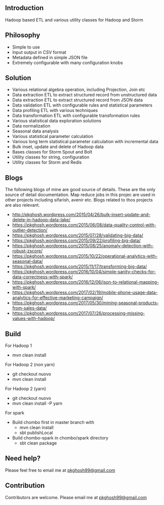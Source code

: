 ## Introduction
Hadoop based ETL and various utility classes for Hadoop and Storm

## Philosophy
* Simple to use
* Input output in CSV format
* Metadata defined in simple JSON file
* Extremely configurable with many configuration knobs

## Solution
* Various relational algebra operation, including Projection, Join etc
* Data extraction ETL to extract structured record from unstructured data
* Data extraction ETL to extract structured record from JSON data
* Data validation ETL with configurable rules and statistical parameters 
* Data profiling ETL with various techniques
* Data transformation ETL with configurable transformation rules
* Various statistical data exploration solutions
* Data normalization
* Seasonal data analysis
* Various statistical parameter  calculation 
* Various long term statistical parameter calculation with incremental data  
* Bulk inset, update and delete of Hadoop data
* Bases classes for Storm Spout and Bolt
* Utility classes for string, configuration
* Utility classes for Storm and Redis

## Blogs
The following blogs of mine are good source of details. These are the only source
of detail documentation. Map reduce jobs in this projec are used in other projects
including sifarish, avenir etc. Blogs related to thos projects are also relevant.

* http://pkghosh.wordpress.com/2015/04/26/bulk-insert-update-and-delete-in-hadoop-data-lake/
* https://pkghosh.wordpress.com/2015/06/08/data-quality-control-with-outlier-detection/
* https://pkghosh.wordpress.com/2015/07/28/validating-big-data/
* https://pkghosh.wordpress.com/2015/09/22/profiling-big-data/
* https://pkghosh.wordpress.com/2015/08/25/anomaly-detection-with-robust-zscore/
* https://pkghosh.wordpress.com/2015/10/22/operational-analytics-with-seasonal-data/
* https://pkghosh.wordpress.com/2015/11/17/transforming-big-data/
* https://pkghosh.wordpress.com/2016/10/04/simple-sanity-checks-for-data-correctness-with-spark/
* https://pkghosh.wordpress.com/2016/12/06/json-to-relational-mapping-with-spark/
* https://pkghosh.wordpress.com/2017/02/19/mobile-phone-usage-data-analytics-for-effective-marketing-campaign/
* https://pkghosh.wordpress.com/2017/05/30/mining-seasonal-products-from-sales-data/
* https://pkghosh.wordpress.com/2017/07/26/processing-missing-values-with-hadoop/


## Build
For Hadoop 1
* mvn clean install

For Hadoop 2 (non yarn)
* git checkout nuovo
* mvn clean install

For Hadoop 2 (yarn)
* git checkout nuovo
* mvn clean install -P yarn

For spark
* Build chombo first in master branch with 
	* mvn clean install  
	* sbt publishLocal
* Build chombo-spark in  chombo/spark directory
	* sbt clean package

## Need help?
Please feel free to email me at pkghosh99@gmail.com

## Contribution
Contributors are welcome. Please email me at pkghosh99@gmail.com

